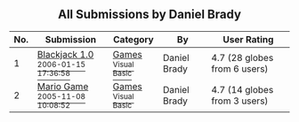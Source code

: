 ﻿<div align="center">

## All Submissions by Daniel Brady

</div>

No.  | Submission | Category | By   | User Rating
---- | ---------- | -------- | ---- | -----------
1 | [Blackjack 1\.0<br /><sup>2006-01-15 17:36:58</sup>](https://github.com/Planet-Source-Code/daniel-brady-blackjack-1-0__1-64030) | [Games<br /><sup>Visual Basic</sup>](../ByCategory/games__1-38.md) | Daniel Brady | 4.7 (28 globes from 6 users)
2 | [Mario Game<br /><sup>2005-11-08 10:08:52</sup>](https://github.com/Planet-Source-Code/daniel-brady-mario-game__1-63233) | [Games<br /><sup>Visual Basic</sup>](../ByCategory/games__1-38.md) | Daniel Brady | 4.7 (14 globes from 3 users)
